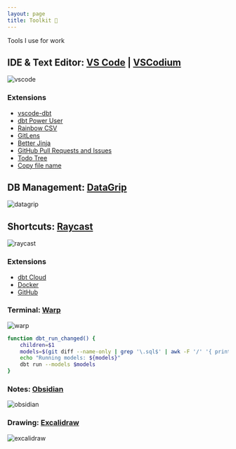 ```yaml
---
layout: page
title: Toolkit 🧰
---
```


Tools I use for work

## IDE & Text Editor: [VS Code](https://code.visualstudio.com) | [VSCodium](https://vscodium.com)

![vscode](https://code.visualstudio.com/assets/home/home-screenshot-win.png)

### Extensions

- [vscode-dbt](https://marketplace.visualstudio.com/items?itemName=analyst-snowflake.vscode-dbt)
- [dbt Power User](https://marketplace.visualstudio.com/items?itemName=analyst-collective.dbt-power-user)
- [Rainbow CSV](https://marketplace.visualstudio.com/items?itemName=mechatroner.rainbow-csv)
- [GitLens](https://marketplace.visualstudio.com/items?itemName=eamodio.gitlens)
- [Better Jinja](https://marketplace.visualstudio.com/items?itemName=samuelcolvin.jinjahtml)
- [GitHub Pull Requests and Issues](https://marketplace.visualstudio.com/items?itemName=GitHub.vscode-pull-request-github)
- [Todo Tree](https://marketplace.visualstudio.com/items?itemName=Gruntfuggly.todo-tree)
- [Copy file name](https://marketplace.visualstudio.com/items?itemName=nemesv.copy-file-name)

## DB Management: [DataGrip](https://www.jetbrains.com/datagrip/)

![datagrip](https://www.jetbrains.com/datagrip/img/screenshots/query-console.png)

## Shortcuts: [Raycast](https://www.raycast.com)

![raycast](https://files.raycast.com/acu4yqgt0s9lmuw9shxfpyhzn1im)

### Extensions
- [dbt Cloud](https://www.raycast.com/zsombor-flds/dbtcloud)
- [Docker](https://www.raycast.com/priithaamer/docker)
- [GitHub](https://www.raycast.com/raycast/github)

### Terminal: [Warp](https://www.warp.dev)

![warp](https://assets-global.website-files.com/60352b1db5736ada4741b380/60b943ef1026ad556075a5fd_RTC-p-1080.png)

```bash
function dbt_run_changed() {
    children=$1
    models=$(git diff --name-only | grep '\.sql$' | awk -F '/' '{ print $NF }' | sed "s/\.sql$/${children}/g" | tr '\n' ' ')
    echo "Running models: ${models}"
    dbt run --models $models
}
```

### Notes: [Obsidian](https://obsidian.md)

![obsidian](https://obsidian.md/images/screenshot-1.0-hero-combo.png)

### Drawing: [Excalidraw](https://excalidraw.com)

![excalidraw](https://raw.githubusercontent.com/bric3/excalidraw-jetbrains-plugin/main/excalidraw-for-jetbrains.png)

